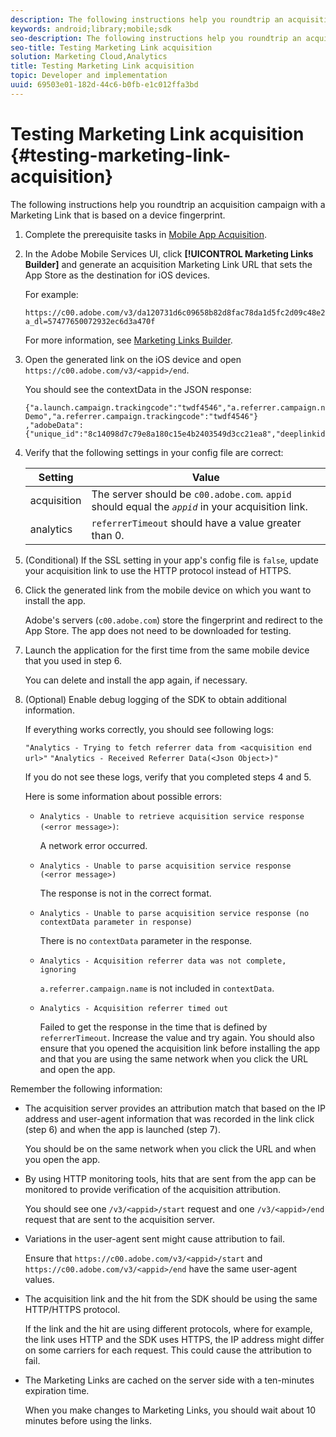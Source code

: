 ```yaml
---
description: The following instructions help you roundtrip an acquisition campaign with a Marketing Link that is based on a device fingerprint.
keywords: android;library;mobile;sdk
seo-description: The following instructions help you roundtrip an acquisition campaign with a Marketing Link that is based on a device fingerprint.
seo-title: Testing Marketing Link acquisition
solution: Marketing Cloud,Analytics
title: Testing Marketing Link acquisition
topic: Developer and implementation
uuid: 69503e01-182d-44c6-b0fb-e1c012ffa3bd
---
```


# Testing Marketing Link acquisition {#testing-marketing-link-acquisition}

The following instructions help you roundtrip an acquisition campaign with a Marketing Link that is based on a device fingerprint.

1. Complete the prerequisite tasks in [Mobile App Acquisition](/help/ios/acquisition-main/acquisition.md).
1. In the Adobe Mobile Services UI, click **[!UICONTROL Marketing Links Builder]** and generate an acquisition Marketing Link URL that sets the App Store as the destination for iOS devices.

    For example:

    ```
    https://c00.adobe.com/v3/da120731d6c09658b82d8fac78da1d5fc2d09c48e21b3a55f9e2d7344e08425d/start?a_dl=57477650072932ec6d3a470f
    ```

    For more information, see [Marketing Links Builder](/help/using/acquisition-main/c-marketing-links-builder/c-marketing-links-builder.md).


1. Open the generated link on the iOS device and open `https://c00.adobe.com/v3/<appid>/end`.

   You should see the contextData in the JSON response:

   ```js{"fingerprint":"bae91bb778f0ad52e37f0892961d06ac6a5c935b","endCallbacks":["***"],"timestamp":1464301217,"appguid":"da120731d6c09658b82d8fac78da1d5fc2d09c48e21b3a55f9e2d7344e08425d","contextData":
   {"a.launch.campaign.trackingcode":"twdf4546","a.referrer.campaign.name":"iOS Demo","a.referrer.campaign.trackingcode":"twdf4546"}
   ,"adobeData":{"unique_id":"8c14098d7c79e8a180c15e4b2403549d3cc21ea8","deeplinkid":"57477650072932ec6d3a470f"}}
   ```

1. Verify that the following settings in your config file are correct:

    | Setting | Value |
    |--- |--- |
    |acquisition|The server should be  `c00.adobe.com`. `appid` should equal the  *`appid`* in your acquisition link.|
    |analytics|`referrerTimeout` should have a value greater than 0.|

1. (Conditional) If the SSL setting in your app's config file is `false`, update your acquisition link to use the HTTP protocol instead of HTTPS.
1. Click the generated link from the mobile device on which you want to install the app.

   Adobe's servers (`c00.adobe.com`) store the fingerprint and redirect to the App Store. The app does not need to be downloaded for testing. 
1. Launch the application for the first time from the same mobile device that you used in step 6.

   You can delete and install the app again, if necessary. 
1. (Optional) Enable debug logging of the SDK to obtain additional information.

   If everything works correctly, you should see following logs:

    `"Analytics - Trying to fetch referrer data from <acquisition end url>"`
    `"Analytics - Received Referrer Data(<Json Object>)"`

   If you do not see these logs, verify that you completed steps 4 and 5.

   Here is some information about possible errors: 

   * `Analytics - Unable to retrieve acquisition service response (<error message>)`: 
  
      A network error occurred. 

   * `Analytics - Unable to parse acquisition service response (<error message>)`

     The response is not in the correct format.

   * `Analytics - Unable to parse acquisition service response (no contextData parameter in response)`

     There is no `contextData` parameter in the response.

   * `Analytics - Acquisition referrer data was not complete, ignoring`

     `a.referrer.campaign.name` is not included in `contextData`.

   * `Analytics - Acquisition referrer timed out`

     Failed to get the response in the time that is defined by `referrerTimeout`. Increase the value and try again. You should also ensure that you opened the acquisition link before installing the app and that you are using the same network when you click the URL and open the app. 

Remember the following information:

* The acquisition server provides an attribution match that based on the IP address and user-agent information that was recorded in the link click (step 6) and when the app is launched (step 7). 

    You should be on the same network when you click the URL and when you open the app. 

* By using HTTP monitoring tools, hits that are sent from the app can be monitored to provide verification of the acquisition attribution. 

    You should see one `/v3/<appid>/start` request and one `/v3/<appid>/end` request that are sent to the acquisition server. 

* Variations in the user-agent sent might cause attribution to fail. 

  Ensure that `https://c00.adobe.com/v3/<appid>/start` and `https://c00.adobe.com/v3/<appid>/end` have the same user-agent values. 

* The acquisition link and the hit from the SDK should be using the same HTTP/HTTPS protocol. 

  If the link and the hit are using different protocols, where for example, the link uses HTTP and the SDK uses HTTPS, the IP address might differ on some carriers for each request. This could cause the attribution to fail. 

* The Marketing Links are cached on the server side with a ten-minutes expiration time. 

  When you make changes to Marketing Links, you should wait about 10 minutes before using the links.